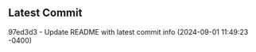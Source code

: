 
## Latest Commit
97ed3d3 - Update README with latest commit info (2024-09-01 11:49:23 -0400) <Yunxi-Zhou>

